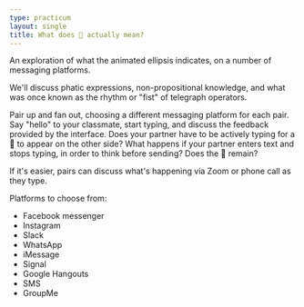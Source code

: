 ```yaml
---
type: practicum
layout: single
title: What does 💬 actually mean?
---
```


An exploration of what the animated ellipsis indicates, on a number of messaging platforms.

<!--more-->

We'll discuss phatic expressions, non-propositional knowledge, and what was once known as the rhythm or "fist" of telegraph operators.

Pair up and fan out, choosing a different messaging platform for each pair. Say "hello" to your classmate, start typing, and discuss the feedback provided by the interface. Does your partner have to be actively typing for a 💬 to appear on the other side? What happens if your partner enters text and stops typing, in order to think before sending? Does the 💬 remain?

If it's easier, pairs can discuss what's happening via Zoom or phone call as they type.

Platforms to choose from:
- Facebook messenger
- Instagram
- Slack
- WhatsApp
- iMessage
- Signal
- Google Hangouts
- SMS
- GroupMe